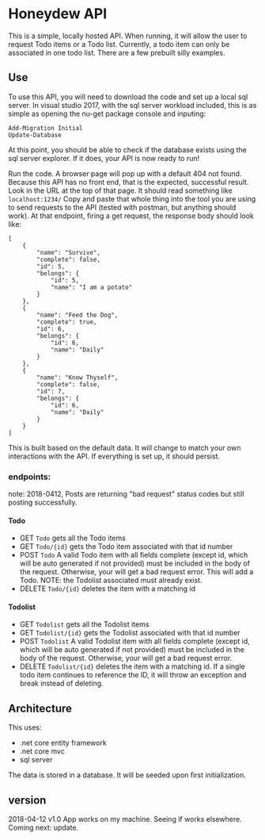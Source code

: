 # Honeydew API
This is a simple, locally hosted API. When running, it will allow the user to request Todo items or a Todo list. Currently, a todo item can only be associated in one todo list. There are a few prebuilt silly examples.

## Use
To use this API, you will need to download the code and set up a local sql server. In visual studio 2017, with the sql server workload included, this is as simple as opening the nu-get package console and inputing:
```
Add-Migration Initial
Update-Database
```
At this point, you should be able to check if the database exists using the sql server explorer. If it does, your API is now ready to run!


Run the code. A browser page will pop up with a default 404 not found. Because this API has no front end, that is the expected, successful result. Look in the URL at the top of that page. It should read something like ``` localhost:1234/ ``` Copy and paste that whole thing into the tool you are using to send requests to the API (tested with postman, but anything should work). At that endpoint, firing a get request, the response body should look like:
```
[
    {
        "name": "Survive",
        "complete": false,
        "id": 5,
        "belongs": {
            "id": 5,
            "name": "I am a potato"
        }
    },
    {
        "name": "Feed the Dog",
        "complete": true,
        "id": 6,
        "belongs": {
            "id": 6,
            "name": "Daily"
        }
    },
    {
        "name": "Know Thyself",
        "complete": false,
        "id": 7,
        "belongs": {
            "id": 6,
            "name": "Daily"
        }
    }
]

```

This is built based on the default data. It will change to match your own interactions with the API. If everything is set up, it should persist.

### endpoints:
note: 2018-0412, Posts are returning "bad request" status codes but still posting successfully.
#### Todo
- GET ```Todo``` gets all the Todo items
- GET ```Todo/{id}``` gets the Todo item associated with that id number
- POST ```Todo``` A valid Todo item with all fields complete (except id, which will be auto generated if not provided) must be included in the body of the request. Otherwise, your will get a bad request error. This will add a Todo. NOTE: the Todolist associated must already exist.
- DELETE ```Todo/{id}``` deletes the item with a matching id
#### Todolist
- GET ```Todolist``` gets all the Todolist items
- GET ```Todolist/{id}``` gets the Todolist associated with that id number
- POST ```Todolist``` A valid Todolist item with all fields complete (except id, which will be auto generated if not provided) must be included in the body of the request. Otherwise, your will get a bad request error.
- DELETE ```Todolist/{id}``` deletes the item with a matching id. If a single todo item continues to reference the ID, it will throw an exception and break instead of deleting.

## Architecture
This uses:
- .net core entity framework
- .net core mvc
- sql server

The data is stored in a database. It will be seeded upon first initialization.

## version
2018-04-12 v1.0 App works on my machine. Seeing if works elsewhere. Coming next: update.